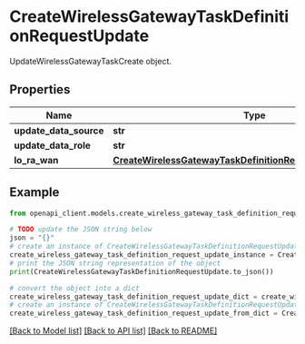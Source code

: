# CreateWirelessGatewayTaskDefinitionRequestUpdate

UpdateWirelessGatewayTaskCreate object.

## Properties

Name | Type | Description | Notes
------------ | ------------- | ------------- | -------------
**update_data_source** | **str** |  | [optional] 
**update_data_role** | **str** |  | [optional] 
**lo_ra_wan** | [**CreateWirelessGatewayTaskDefinitionRequestUpdateLoRaWAN**](CreateWirelessGatewayTaskDefinitionRequestUpdateLoRaWAN.md) |  | [optional] 

## Example

```python
from openapi_client.models.create_wireless_gateway_task_definition_request_update import CreateWirelessGatewayTaskDefinitionRequestUpdate

# TODO update the JSON string below
json = "{}"
# create an instance of CreateWirelessGatewayTaskDefinitionRequestUpdate from a JSON string
create_wireless_gateway_task_definition_request_update_instance = CreateWirelessGatewayTaskDefinitionRequestUpdate.from_json(json)
# print the JSON string representation of the object
print(CreateWirelessGatewayTaskDefinitionRequestUpdate.to_json())

# convert the object into a dict
create_wireless_gateway_task_definition_request_update_dict = create_wireless_gateway_task_definition_request_update_instance.to_dict()
# create an instance of CreateWirelessGatewayTaskDefinitionRequestUpdate from a dict
create_wireless_gateway_task_definition_request_update_from_dict = CreateWirelessGatewayTaskDefinitionRequestUpdate.from_dict(create_wireless_gateway_task_definition_request_update_dict)
```
[[Back to Model list]](../README.md#documentation-for-models) [[Back to API list]](../README.md#documentation-for-api-endpoints) [[Back to README]](../README.md)


